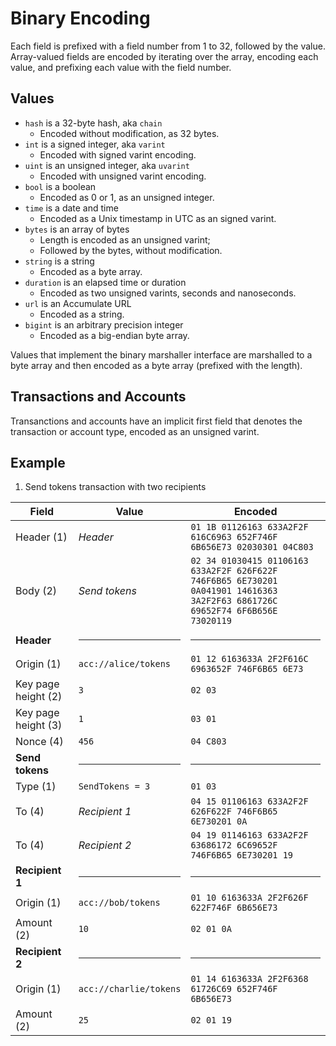 # Binary Encoding

Each field is prefixed with a field number from 1 to 32, followed by the value.
Array-valued fields are encoded by iterating over the array, encoding each
value, and prefixing each value with the field number.

## Values

+ `hash` is a 32-byte hash, aka `chain`
  - Encoded without modification, as 32 bytes.
+ `int` is a signed integer, aka `varint`
  - Encoded with signed varint encoding.
+ `uint` is an unsigned integer, aka `uvarint`
  - Encoded with unsigned varint encoding.
+ `bool` is a boolean
  - Encoded as 0 or 1, as an unsigned integer.
+ `time` is a date and time
  - Encoded as a Unix timestamp in UTC as an signed varint.
+ `bytes` is an array of bytes
  - Length is encoded as an unsigned varint;
  - Followed by the bytes, without modification.
+ `string` is a string
  - Encoded as a byte array.
+ `duration` is an elapsed time or duration
  - Encoded as two unsigned varints, seconds and nanoseconds.
+ `url` is an Accumulate URL
  - Encoded as a string.
+ `bigint` is an arbitrary precision integer
  - Encoded as a big-endian byte array.

Values that implement the binary marshaller interface are marshalled to a byte
array and then encoded as a byte array (prefixed with the length).

## Transactions and Accounts

Transanctions and accounts have an implicit first field that denotes the
transaction or account type, encoded as an unsigned varint.

## Example

1. Send tokens transaction with two recipients

| Field               | Value                  | Encoded
| ------------------- | ---------------------- | -------
| Header (1)          | *Header*               | `01 1B 01126163 633A2F2F 616C6963 652F746F 6B656E73 02030301 04C803`
| Body (2)            | *Send tokens*          | `02 34 01030415 01106163 633A2F2F 626F622F 746F6B65 6E730201 0A041901 14616363 3A2F2F63 6861726C 69652F74 6F6B656E 73020119`
| **Header**          | <hr />                 | <hr />
| Origin (1)          | `acc://alice/tokens`   | `01 12 6163633A 2F2F616C 6963652F 746F6B65 6E73`
| Key page height (2) | `3`                    | `02 03`
| Key page height (3) | `1`                    | `03 01`
| Nonce (4)           | `456`                  | `04 C803`
| **Send tokens**     | <hr />                 | <hr />
| Type (1)            | `SendTokens = 3`       | `01 03`
| To (4)              | *Recipient 1*          | `04 15 01106163 633A2F2F 626F622F 746F6B65 6E730201 0A`
| To (4)              | *Recipient 2*          | `04 19 01146163 633A2F2F 63686172 6C69652F 746F6B65 6E730201 19`
| **Recipient 1**     | <hr />                 | <hr />
| Origin (1)          | `acc://bob/tokens`     | `01 10 6163633A 2F2F626F 622F746F 6B656E73`
| Amount (2)          | `10`                   | `02 01 0A`
| **Recipient 2**     | <hr />                 | <hr />
| Origin (1)          | `acc://charlie/tokens` | `01 14 6163633A 2F2F6368 61726C69 652F746F 6B656E73`
| Amount (2)          | `25`                   | `02 01 19`

